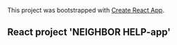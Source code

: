 This project was bootstrapped with [Create React App](https://github.com/facebook/create-react-app).

## React project 'NEIGHBOR HELP-app'




